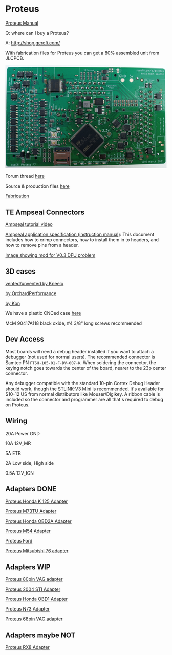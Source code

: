 # Proteus

[Proteus Manual](Proteus-Manual)

Q: where can I buy a Proteus?

A: http://shop.gerefi.com/

With fabrication files for Proteus you can get a 80% assembled unit from JLCPCB.

![x](Hardware/Proteus/Hardware-Proteus-0.6-top.jpg)  

Forum thread [here](https://gerefi.com/forum/viewtopic.php?f=4&t=1646)

Source & production files [here](https://github.com/mck1117/proteus/)

[Fabrication](Hardware-Proteus-Fabrication)

## TE Ampseal Connectors

[Ampseal tutorial video](https://www.youtube.com/watch?v=24bNFu7a9lc)

[Ampseal application specification (instruction manual)](https://www.te.com/commerce/DocumentDelivery/DDEController?Action=showdoc&DocId=Specification+Or+Standard%7F114-16016%7FM%7Fpdf%7FEnglish%7FENG_SS_114-16016_M.pdf%7FN-A): This document includes how to crimp connectors, how to install them in to headers, and how to remove pins from a header.

[Image showing mod for V0.3 DFU problem](Images/Proteus_DFU_Hack.jpg)

<a name="3d_cases"/>

## 3D cases

[vented/unvented by Kneelo](Hardware/Proteus/Proteus_0.3_case_by_kneelo.zip)

[by OrchardPerformance](https://gerefi.com/forum/download/file.php?id=7242)

[by Kon](https://github.com/ksmola/proteus-case)

We have a plastic CNCed case [here](https://www.ebay.com/itm/333958050504)

McM 90417A118
black oxide, #4 3/8" long screws recommended

<a name="dev"/>

## Dev Access

Most boards will need a debug header installed if you want to attach a debugger (not used for normal users).  The recommended connector is Samtec PN `FTSH-105-01-F-DV-007-K`.  When soldering the connector, the keying notch goes towards the center of the board, nearer to the 23p center connector.

Any debugger compatible with the standard 10-pin Cortex Debug Header should work, though the [STLINK-V3 Mini](https://www.st.com/en/development-tools/stlink-v3mini.html) is recommended.  It's available for $10-12 US from normal distributors like Mouser/Digikey.  A ribbon cable is included so the connector and programmer are all that's required to debug on Proteus.

## Wiring

20A Power GND

10A 12V_MR

5A ETB

2A Low side, High side

0.5A 12V_IGN

## Adapters DONE

[Proteus Honda K 125 Adapter](https://github.com/gerefi/proteus-Honda-K-125-adapter)

[Proteus M73TU Adapter](https://github.com/gerefi/proteus-m73tu-adapter)

[Proteus Honda OBD2A Adapter](https://github.com/gerefi/proteus-Honda-OBD2A-adapter)

[Proteus M54 Adapter](https://github.com/gerefi/proteus-M54-adapter)

[Proteus Ford](https://github.com/gerefi/proteus-mustang5.0-60-pin)

[Proteus Mitsubishi 76 adapter](https://github.com/gerefi/proteus-mitsubishi76-adapter)

## Adapters WIP

[Proteus 80pin VAG adapter](https://github.com/gerefi/proteus-80-pin-vag-adapter)

[Proteus 2004 STI Adapter](https://github.com/gerefi/proteus-2004sti-adapter)

[Proteus Honda OBD1 Adapter](https://github.com/gerefi/proteus-Honda-OBD1-adapter/)

[Proteus N73 Adapter](https://github.com/gerefi/proteus-N73-adapter/)

[Proteus 68pin VAG adapter](https://github.com/gerefi/proteus-68-pin-vag-adapter)

## Adapters maybe NOT

[Proteus RX8 Adapter](https://github.com/gerefi/proteus-rx8-adapter)
